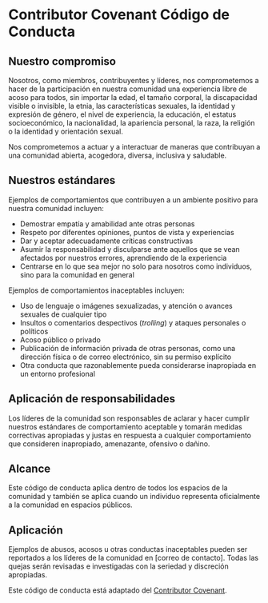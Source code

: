 # Contributor Covenant Código de Conducta

## Nuestro compromiso

Nosotros, como miembros, contribuyentes y líderes, nos comprometemos a hacer de la participación en nuestra comunidad una experiencia libre de acoso para todos, sin importar la edad, el tamaño corporal, la discapacidad visible o invisible, la etnia, las características sexuales, la identidad y expresión de género, el nivel de experiencia, la educación, el estatus socioeconómico, la nacionalidad, la apariencia personal, la raza, la religión o la identidad y orientación sexual.

Nos comprometemos a actuar y a interactuar de maneras que contribuyan a una comunidad abierta, acogedora, diversa, inclusiva y saludable.

## Nuestros estándares

Ejemplos de comportamientos que contribuyen a un ambiente positivo para nuestra comunidad incluyen:

- Demostrar empatía y amabilidad ante otras personas
- Respeto por diferentes opiniones, puntos de vista y experiencias
- Dar y aceptar adecuadamente críticas constructivas
- Asumir la responsabilidad y disculparse ante aquellos que se vean afectados por nuestros errores, aprendiendo de la experiencia
- Centrarse en lo que sea mejor no solo para nosotros como individuos, sino para la comunidad en general

Ejemplos de comportamientos inaceptables incluyen:

- Uso de lenguaje o imágenes sexualizadas, y atención o avances sexuales de cualquier tipo
- Insultos o comentarios despectivos (*trolling*) y ataques personales o políticos
- Acoso público o privado
- Publicación de información privada de otras personas, como una dirección física o de correo electrónico, sin su permiso explícito
- Otra conducta que razonablemente pueda considerarse inapropiada en un entorno profesional

## Aplicación de responsabilidades

Los líderes de la comunidad son responsables de aclarar y hacer cumplir nuestros estándares de comportamiento aceptable y tomarán medidas correctivas apropiadas y justas en respuesta a cualquier comportamiento que consideren inapropiado, amenazante, ofensivo o dañino.

## Alcance

Este código de conducta aplica dentro de todos los espacios de la comunidad y también se aplica cuando un individuo representa oficialmente a la comunidad en espacios públicos.

## Aplicación

Ejemplos de abusos, acosos u otras conductas inaceptables pueden ser reportados a los líderes de la comunidad en [correo de contacto]. Todas las quejas serán revisadas e investigadas con la seriedad y discreción apropiadas.

Este código de conducta está adaptado del [Contributor Covenant](https://www.contributor-covenant.org/es/version/2/1/code_of_conduct/).

